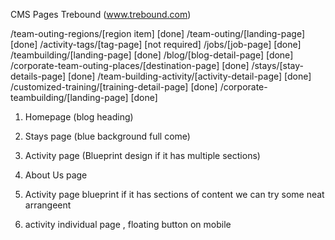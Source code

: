 
CMS Pages Trebound (www.trebound.com)

/team-outing-regions/[region item] [done]
/team-outing/[landing-page]  [done]
/activity-tags/[tag-page] [not required]
/jobs/[job-page] [done]
/teambuilding/[landing-page] [done]
/blog/[blog-detail-page] [done]
/corporate-team-outing-places/[destination-page] [done]
/stays/[stay-details-page] [done]
/team-building-activity/[activity-detail-page] [done]
/customized-training/[training-detail-page] [done]
/corporate-teambuilding/[landing-page] [done]




1. Homepage (blog heading)
2. Stays page (blue background full come)
3. Activity page (Blueprint design if it has multiple sections)
5. About Us page



3. Activity page blueprint if it has sections of content we can try some neat arrangeent
5. activity individual page , floating button on mobile
